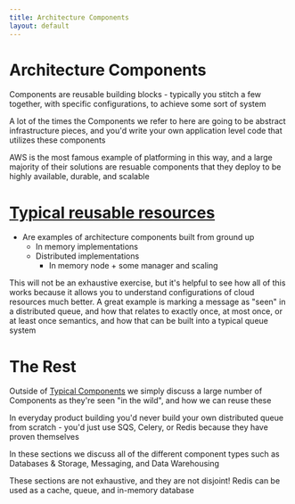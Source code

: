 ```yaml
---
title: Architecture Components
layout: default
---
```


# Architecture Components
Components are reusable building blocks - typically you stitch a few together, with specific configurations, to achieve some sort of system

A lot of the times the Components we refer to here are going to be abstract infrastructure pieces, and you'd write your own application level code that utilizes these components

AWS is the most famous example of platforming in this way, and a large majority of their solutions are resuable components that they deploy to be highly available, durable, and scalable

# [Typical reusable resources](/docs/architecture_components/typical_reusable_resources/index.md)
- Are examples of architecture components built from ground up
    - In memory implementations
    - Distributed implementations
        - In memory node + some manager and scaling

This will not be an exhaustive exercise, but it's helpful to see how all of this works because it allows you to understand configurations of cloud resources much better. A great example is marking a message as "seen" in a distributed queue, and how that relates to exactly once, at most once, or at least once semantics, and how that can be built into a typical queue system

# The Rest
Outside of [Typical Components](/docs/architecture_components/typical_reusable_resources/) we simply discuss a large number of Components as they're seen "in the wild", and how we can reuse these

In everyday product building you'd never build your own distributed queue from scratch - you'd just use SQS, Celery, or Redis because they have proven themselves

In these sections we discuss all of the different component types such as Databases & Storage, Messaging, and Data Warehousing

These sections are not exhaustive, and they are not disjoint! Redis can be used as a cache, queue, and in-memory database